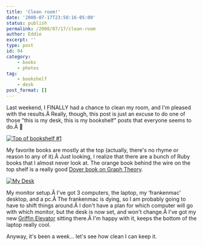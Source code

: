 ```yaml
---
title: 'Clean room!'
date: '2008-07-17T23:58:16-05:00'
status: publish
permalink: /2008/07/17/clean-room
author: Eddie
excerpt: ''
type: post
id: 94
category:
    - books
    - photos
tag:
    - bookshelf
    - desk
post_format: []
---
```

Last weekend, I FINALLY had a chance to clean my room, and I'm pleased with the results.Â Really, though, this post is just an excuse to do one of those "this is my desk, this is my bookshelf" posts that everyone seems to do.Â 🙂

[![Top of bookshelf #1](http://farm4.static.flickr.com/3055/2678365341_976fc6f181.jpg "Top of bookshelf #1")](http://www.flickr.com/photos/ed_welker/2678365341/ "Top of bookshelf #1 by eddie.welker, on Flickr")

My favorite books are mostly at the top (actually, there's no rhyme or reason to any of it).Â Just looking, I realize that there are a bunch of Ruby books that I almost never look at. The orange book behind the wire on the top shelf is a really good [Dover book on Graph Theory](http://www.amazon.com/Introductory-Graph-Theory-Gary-Chartrand/dp/0486247759/).

[![My Desk](http://farm4.static.flickr.com/3047/2679182862_8e2a225be4.jpg "My Desk")](http://www.flickr.com/photos/ed_welker/2679182862/ "My Desk by eddie.welker, on Flickr")

My monitor setup.Â I've got 3 computers, the laptop, my ‘frankenmac' desktop, and a pc.Â The frankenmac is dying, so I am probably going to have to shift things around.Â I don't have a plan for which computer will go with which monitor, but the desk is now set, and won't change.Â I've got my new [Griffin Elevator](http://www.griffintechnology.com/products/elevator) sitting there.Â I'm happy with it, keeps the bottom of the laptop really cool.

Anyway, it's been a week... let's see how clean I can keep it.